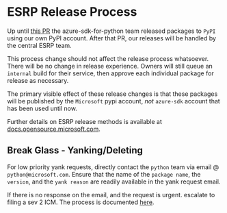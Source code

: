 # ESRP Release Process

Up until [this PR](https://github.com/Azure/azure-sdk-for-python/pull/29004) the azure-sdk-for-python team released packages to `PyPI` using our own PyPI account. After that PR, our releases will be handled by the central ESRP team.

This process change should not affect the release process whatsoever. There will be no change in release experience. Owners will still queue an `internal` build for their service, then approve each individual package for release as necessary.

The primary visible effect of these release changes is that these packages will be published by the `Microsoft` pypi account, _not_  `azure-sdk` account that has been used until now.

Further details on ESRP release methods is available at [docs.opensource.microsoft.com](https://docs.opensource.microsoft.com/releasing/publish-binaries/python/).

## Break Glass - Yanking/Deleting

For low priority yank requests, directly contact the `python` team via email @ `python@microsoft.com`. Ensure that the name of the `package name`, the `version`, and the `yank reason` are readily available in the yank request email.

If there is no response on the email, and the request is urgent. escalate to filing a sev 2 ICM. The process is documented [here](https://dev.azure.com/azure-sdk/internal/_wiki/wikis/internal.wiki/1035/ESRP-Release-Task?anchor=escalating-to-esrp).
